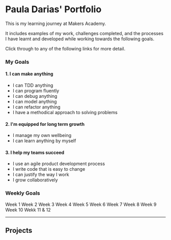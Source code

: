 
# Paula Darias' Portfolio

This is my learning journey at Makers Academy.

It includes examples of my work, challenges completed, and the processes I have learnt and developed while working towards the following goals.

Click through to any of the following links for more detail.

### My Goals

#### 1. I can make anything

- I can TDD anything
- I can program fluently
- I can debug anything
- I can model anything
- I can refactor anything
- I have a methodical approach to solving problems

#### 2. I'm equipped for long term growth

- I manage my own wellbeing
- I can learn anything by myself

#### 3. I help my teams succeed

- I use an agile product development process
- I write code that is easy to change
- I can justify the way I work
- I grow collaboratively

### Weekly Goals

Week 1
Week 2
Week 3
Week 4
Week 5
Week 6
Week 7
Week 8
Week 9
Week 10
Wekk 11 & 12

------

## Projects



